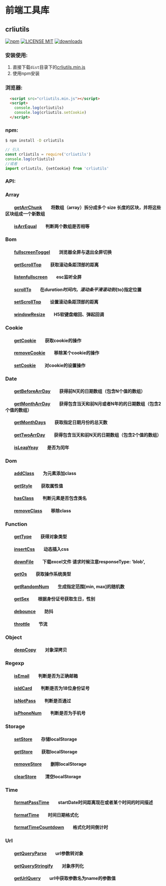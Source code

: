 <!--
 * @Author: crli
 * @Date: 2021-06-08 10:08:14
 * @LastEditors: crli
 * @LastEditTime: 2021-12-29 13:14:15
 * @Description: file content
-->
 
# 前端工具库

## crliutils
[![npm](https://img.shields.io/npm/v/crliutils.svg)](https://www.npmjs.com/package/crliutils) 
[![LICENSE MIT](https://img.shields.io/npm/l/crliutils.svg)](https://www.npmjs.com/package/crliutils)
[![downloads](https://img.shields.io/npm/dm/crliutils.svg)](https://www.npmjs.com/package/crliutils)
### 安装使用:

1. 直接下载`dist`目录下的[crliutils.min.js](https://github.com/crli/crliutils/blob/master/dist/outils.min.js)
2. 使用npm安装

### 浏览器:
``` html
  <script src="crliutils.min.js"></script>
  <script>
    console.log(crliutils)
    console.log(crliutils.setCookie)
  </script>
```

### npm:
``` bash
$ npm install -D crliutils
```

``` javascript
// 引入
const crliutils = require('crliutils')
console.log(crliutils)
//或者
import crliutils, {setCookie} from 'crliutils'
```

###  API:

### Array  
#### &emsp;&emsp;[getArrChunk][getArrChunk]&emsp;&emsp;将数组（array）拆分成多个 size 长度的区块，并将这些区块组成一个新数组
#### &emsp;&emsp;[isArrEqual][isArrEqual]&emsp;&emsp;判断两个数组是否相等 

### Bom  
#### &emsp;&emsp;[fullscreenToggel][fullscreenToggel]&emsp;&emsp;浏览器全屏与退出全屏切换
#### &emsp;&emsp;[getScrollTop][getScrollTop]&emsp;&emsp;获取滚动条距顶部的距离 
#### &emsp;&emsp;[listenfullscreen][listenfullscreen]&emsp;&emsp;esc监听全屏
#### &emsp;&emsp;[scrollTo][scrollTo]&emsp;&emsp;在${duration}时间内，滚动条平滑滚动到${to}指定位置
#### &emsp;&emsp;[setScrollTop][setScrollTop]&emsp;&emsp;设置滚动条距顶部的距离
#### &emsp;&emsp;[windowResize][windowResize]&emsp;&emsp;H5软键盘缩回、弹起回调

### Cookie  
#### &emsp;&emsp;[getCookie][getCookie]&emsp;&emsp;获取cookie的操作
#### &emsp;&emsp;[removeCookie][removeCookie]&emsp;&emsp;移除某个cookie的操作
#### &emsp;&emsp;[setCookie][setCookie]&emsp;&emsp;对cookie的设置操作

### Date  
#### &emsp;&emsp;[getBeforeArrDay][getBeforeArrDay]&emsp;&emsp;获得前N天的日期数组（包含N个值的数组）
#### &emsp;&emsp;[getMonthArrDay][getMonthArrDay]&emsp;&emsp;获得包含当天和前N月或者N年的的日期数组（包含2个值的数组）
#### &emsp;&emsp;[getMonthDays][getMonthDays]&emsp;&emsp;获取指定日期月份的总天数
#### &emsp;&emsp;[getTwoArrDay][getTwoArrDay]&emsp;&emsp;获得包含当天和前N天的日期数组（包含2个值的数组）
#### &emsp;&emsp;[isLeapYeay][isLeapYeay]&emsp;&emsp;是否为闰年

### Dom  
#### &emsp;&emsp;[addClass][addClass]&emsp;&emsp;为元素添加class
#### &emsp;&emsp;[getStyle][getStyle]&emsp;&emsp;获取属性值
#### &emsp;&emsp;[hasClass][hasClass]&emsp;&emsp;判断元素是否包含类名
#### &emsp;&emsp;[removeClass][removeClass]&emsp;&emsp;移除class

### Function
#### &emsp;&emsp;[getType][getType]&emsp;&emsp;获得对象类型
#### &emsp;&emsp;[insertCss][insertCss]&emsp;&emsp;动态插入css
#### &emsp;&emsp;[downFile][downFile]&emsp;&emsp;下载excel文件 请求时候注意responseType: 'blob',
#### &emsp;&emsp;[getOs][getOs]&emsp;&emsp;获取操作系统类型
#### &emsp;&emsp;[getRandomNum][getRandomNum]&emsp;&emsp;生成指定范围[min, max]的随机数
#### &emsp;&emsp;[getSex][getSex]&emsp;&emsp;根据身份证号获取生日，性别
#### &emsp;&emsp;[debounce][debounce]&emsp;&emsp;防抖
#### &emsp;&emsp;[throttle][throttle]&emsp;&emsp;节流

### Object
#### &emsp;&emsp;[deepCopy][deepCopy]&emsp;&emsp;对象深拷贝

### Regexp
#### &emsp;&emsp;[isEmail][isEmail]&emsp;&emsp;判断是否为正确邮箱
#### &emsp;&emsp;[isIdCard][isIdCard]&emsp;&emsp;判断是否为18位身份证号
#### &emsp;&emsp;[isNotPass][isNotPass]&emsp;&emsp;判断是否通过
#### &emsp;&emsp;[isPhoneNum][isPhoneNum]&emsp;&emsp;判断是否为手机号

### Storage
#### &emsp;&emsp;[setStore][setStore]&emsp;&emsp;存储localStorage
#### &emsp;&emsp;[getStore][getStore]&emsp;&emsp;获取localStorage
#### &emsp;&emsp;[removeStore][removeStore]&emsp;&emsp;删除localStorage
#### &emsp;&emsp;[clearStore][clearStore]&emsp;&emsp;清空localStorage

### Time
#### &emsp;&emsp;[formatPassTime][formatPassTime]&emsp;&emsp;startDate时间距离现在或者某个时间的时间描述
#### &emsp;&emsp;[formatTime][formatTime]&emsp;&emsp;时间日期格式化
#### &emsp;&emsp;[formatTimeCountdown][formatTimeCountdown]&emsp;&emsp;格式化时间倒计时

### Url
#### &emsp;&emsp;[getQueryParse][getQueryParse]&emsp;&emsp;url参数转对象
#### &emsp;&emsp;[getQueryStringify][getQueryStringify]&emsp;&emsp;对象序列化
#### &emsp;&emsp;[getUrlQuery][getUrlQuery]&emsp;&emsp;url中获取参数名为name的参数值

[getArrChunk]:https://github.com/crli/crliutils/blob/master/src/array/getArrChunk.ts
[isArrEqual]:https://github.com/crli/crliutils/blob/master/src/array/isArrEqual.ts

[fullscreenToggel]:https://github.com/crli/crliutils/blob/master/src/bom/fullscreenToggel.ts
[getScrollTop]:https://github.com/crli/crliutils/blob/master/src/bom/getScrollTop.ts
[listenfullscreen]:https://github.com/crli/crliutils/blob/master/src/bom/listenfullscreen.ts
[scrollTo]:https://github.com/crli/crliutils/blob/master/src/bom/scrollTo.ts
[setScrollTop]:https://github.com/crli/crliutils/blob/master/src/bom/setScrollTop.ts
[windowResize]:https://github.com/crli/crliutils/blob/master/src/bom/windowResize.ts

[getCookie]:https://github.com/crli/crliutils/blob/master/src/cookie/getCookie.ts
[removeCookie]:https://github.com/crli/crliutils/blob/master/src/cookie/removeCookie.ts
[setCookie]:https://github.com/crli/crliutils/blob/master/src/cookie/setCookie.ts

[getBeforeArrDay]:https://github.com/crli/crliutils/blob/master/src/dom/addClass.ts
[getMonthArrDay]:https://github.com/crli/crliutils/blob/master/src/date/getMonthArrDay.ts
[getMonthDays]:https://github.com/crli/crliutils/blob/master/src/date/getMonthDays.ts
[getTwoArrDay]:https://github.com/crli/crliutils/blob/master/src/date/getTwoArrDay.ts
[isLeapYeay]:https://github.com/crli/crliutils/blob/master/src/date/isLeapYeay.ts

[addClass]:https://github.com/crli/crliutils/blob/master/src/dom/addClass.ts
[getStyle]:https://github.com/crli/crliutils/blob/master/src/dom/getStyle.ts
[hasClass]:https://github.com/crli/crliutils/blob/master/src/dom/hasClass.ts
[removeClass]:https://github.com/crli/crliutils/blob/master/src/dom/removeClass.ts

[getType]:https://github.com/crli/crliutils/blob/master/src/function/getType.ts
[insertCss]:https://github.com/crli/crliutils/blob/master/src/function/insertCss.ts
[downFile]:https://github.com/crli/crliutils/blob/master/src/function/downFile.ts
[getOs]:https://github.com/crli/crliutils/blob/master/src/function/getOs.ts
[getRandomNum]:https://github.com/crli/crliutils/blob/master/src/function/getRandomNum.ts
[getSex]:https://github.com/crli/crliutils/blob/master/src/function/getSex.ts
[debounce]:https://github.com/crli/crliutils/blob/master/src/function/debounce.ts
[throttle]:https://github.com/crli/crliutils/blob/master/src/function/throttle.ts

[deepCopy]:https://github.com/crli/crliutils/blob/master/src/object/deepCopy.ts

[isEmail]:https://github.com/crli/crliutils/blob/master/src/regexp/isEmail.ts
[isIdCard]:https://github.com/crli/crliutils/blob/master/src/regexp/isIdCard.ts
[isNotPass]:https://github.com/crli/crliutils/blob/master/src/regexp/isNotPass.ts
[isPhoneNum]:https://github.com/crli/crliutils/blob/master/src/regexp/isPhoneNum.ts

[setStore]:https://github.com/crli/crliutils/blob/master/src/storage/index.ts
[getStore]:https://github.com/crli/crliutils/blob/master/src/storage/index.ts
[removeStore]:https://github.com/crli/crliutils/blob/master/src/storage/index.ts
[clearStore]:https://github.com/crli/crliutils/blob/master/src/storage/index.ts

[formatPassTime]:https://github.com/crli/crliutils/blob/master/src/time/formatPassTime.ts
[formatTimeCountdown]:https://github.com/crli/crliutils/blob/master/src/time/formatTimeCountdown.ts
[formatTime]:https://github.com/crli/crliutils/blob/master/src/time/formatTime.ts

[getQueryParse]:https://github.com/crli/crliutils/blob/master/src/url/getQueryParse.ts
[getQueryStringify]:https://github.com/crli/crliutils/blob/master/src/url/getQueryStringify.ts
[getUrlQuery]:https://github.com/crli/crliutils/blob/master/src/url/getUrlQuery.ts